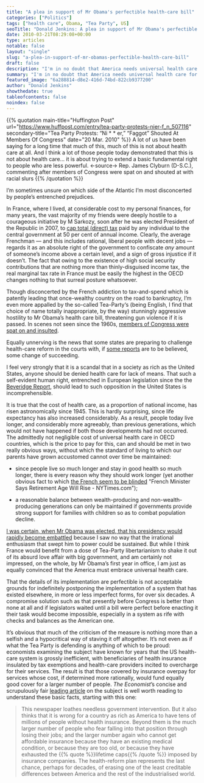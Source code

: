 ```yaml
---
title: "A plea in support of Mr Obama's perfectible health-care bill"
categories: ["Politics"]
tags: ["health care", Obama, "Tea Party", US]
seoTitle: "Donald Jenkins: A plea in support of Mr Obama's perfectible health-care bill"
date: 2010-03-21T08:29:08+00:00
type: articles
notable: false
layout: "single"
slug: "a-plea-in-support-of-mr-obamas-perfectible-health-care-bill"
draft: false
description: "I'm in no doubt that America needs universal health care for the same reasons that Europe needed it in 1945."
summary: "I'm in no doubt that America needs universal health care for the same reasons that Europe needed it in 1945: it's morally unacceptable, in a rich society, that anyone should be denied it for financial reasons. The bill presently before Congress is clearly perfectible, but in reality, arguments against it are but thinly-veiled pretexts barely concealing the selfishness and economic ignorance underlying Mr Obama's opponents on this issue.."
featured_image: "6a288814-d8e2-416d-74bd-822cb9377200"
author: "Donald Jenkins"
showthedate: true
tableofcontents: false
noindex: false
---
```


{{% quotation main-title="Huffington Post" url="https://www.huffpost.com/entry/tea-party-protests-nier-f_n_507116" secondary-title="Tea Party Protests: “Ni * * er,” “Faggot” Shouted At Members Of Congress" date="20 Mar. 2010" %}}
A lot of us have been saying for a long time that much of this, much of this is not about health care at all. And I think a lot of those people today demonstrated that this is not about health care… it is about trying to extend a basic fundamental right to people who are less powerful.
<-source->
Rep. James Clyburn (D-S.C.), commenting after members of Congress were spat on and shouted at with racial slurs
{{% /quotation %}}

I’m sometimes unsure on which side of the Atlantic I’m most disconcerted by people’s entrenched prejudices.

In France, where I lived, at considerable cost to my personal finances, for many years, the vast majority of my friends were deeply hostile to a courageous initiative by M Sarkozy, soon after he was elected President of the Republic in 2007, to [cap total (direct) tax](https://fr.wikipedia.org/wiki/Bouclier_fiscal "Article (in French) aboutthe French income-tax cap: Bouclier fiscal - Wikipédia") paid by any individual to the central government at 50 per cent of annual income. Clearly, the average Frenchman — and this includes rational, liberal people with decent jobs — regards it as an absolute right of the government to confiscate _any_ amount of someone’s income above a certain level, and a sign of gross injustice if it doesn’t. The fact that owing to the existence of high social security contributions that are nothing more than thinly-disguised income tax, the real marginal tax rate in France must be easily the highest in the OECD changes nothing to that surreal posture whatsoever.

Though disconcerted by the French addiction to tax-and-spend which is patently leading that once-wealthy country on the road to bankruptcy, I’m even more appalled by the so-called Tea-Party‘s (being English, I find that choice of name totally inappropriate, by the way) stunningly aggressive hostility to Mr Obama’s health care bill, threatening gun violence if it is passed. In scenes not seen since the 1960s, [members of Congress were spat on and insulted](https://www.msnbc.msn.com/id/35965961/ "Ugly build-up to House health-care vote: Demonstrators hurl N-word, spit at black members of Congress").

Equally unnerving is the news that some states are preparing to challenge health-care reform in the courts with, if [some reports](https://www.economist.com/world/united-states/displaystory.cfm?story_id=15721539&fsrc=rss "The Economist: Sound and fury  —  Virginia bans mandatory health insurance. Does it matter?") are to be believed, some change of succeeding.

I feel very strongly that it is a scandal that in a society as rich as the United States, anyone should be denied health care for lack of means. That such a self-evident human right, entrenched in European legislation since the the [Beveridge Report](https://en.wikipedia.org/wiki/Beveridge_report "More about the Beveridge Report"), should lead to such opposition in the United States is incomprehensible.

It is true that the cost of health care, as a proportion of national income, has risen astronomically since 1945. This is hardly surprising, since life expectancy has also increased considerably. As a result, people today live longer, and considerably more agreeably, than previous generations, which would not have happened if both those developments had not occurred. The admittedly not negligible cost of universal health care in OECD countries, which is the price to pay for this, can and should be met in two really obvious ways, without which the standard of living to which our parents have grown accustomed cannot over time be maintained:

- since people live so much longer and stay in good health so much longer, there is every reason why they should work longer (yet another obvious fact to which [the French seem to be blinded](https://www.nytimes.com/2009/06/26/business/global/26iht-franc.html) "French Minister Says Retirement Age Will Rise - NYTimes.com");

- a reasonable balance between wealth-producing and non-wealth-producing generations can only be maintained if governments provide strong support for families with children so as to combat population decline.

[I was certain, when Mr Obama was elected, that his presidency would rapidly become embattled](/will-mr-obama-bring-the-united-states-any-closer-to-abolishing-the-death-penalty/ "My thoughts upon the election of Mr Obama") because I saw no way that the irrational enthusiasm that swept him to power could be sustained. But while I think France would benefit from a dose of Tea-Party libertarianism to shake it out of its absurd love affair with big government, and am certainly not impressed, on the whole, by Mr Obama’s first year in office, I am just as equally convinced that the America must embrace universal health care.

That the details of its implementation are perfectible is not acceptable grounds for indefinitely postponing the implementation of a system that has existed elsewhere, in more or less imperfect forms, for over six decades. A compromise solution such as that presently before Congress is better than none at all and if legislators waited until a bill were perfect before enacting it their task would become impossible, especially in a system as rife with checks and balances as the American one.

It’s obvious that much of the criticism of the measure is nothing more than a selfish and a hypocritical way of staving it off altogether. It’s not even as if what the Tea Party is defending is anything of which to be proud: economists examining the subject have known for years that the US health-care system is grossly inefficient, with beneficiaries of health insurance insulated by tax exemptions and health-care providers incited to overcharge for their services. The result is that those covered by insurance overpay for services whose cost, if determined more rationally, would fund equally good cover for a larger number of people. _The Economist_’s concise and scrupulously fair [leading article](https://www.economist.com/opinion/displaystory.cfm?story_id=15720396&fsrc=rss "Pass the bill: Hugely expensive and full of flaws though it is, Barack Obama’s health-care plan is still worth having — just") on the subject is well worth reading to understand these basic facts, starting with this one:

> This newspaper loathes needless government intervention. But it also thinks that it is wrong for a country as rich as America to have tens of millions of people without health insurance. Beyond them is the much larger number of people who fear falling into that position through losing their jobs; and the larger number again who cannot get affordable insurance because they have an existing medical condition, or because they are too old, or because they have exhausted the {{% quote %}}lifetime caps{{% /quote %}} imposed by insurance companies. The health-reform plan represents the last chance, perhaps for decades, of erasing one of the least creditable differences between America and the rest of the industrialised world.
